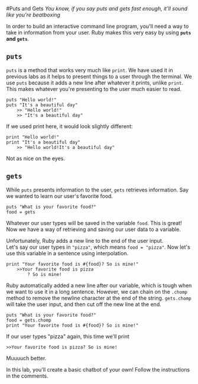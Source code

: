 #Puts and Gets
*You know, if you say puts and gets fast enough, it'll sound like you're beatboxing*		

In order to build an interactive command line program, you'll need a way to take in information from your user. Ruby makes this very easy by using **`puts` and `gets`**.

## `puts`
`puts` is a method that works very much like `print`. We have used it in previous labs as it helps to present things to a user through the terminal. We use `puts` because it adds a new line after whatever it prints, unlike `print`. This makes whatever you're presenting to the user much easier to read.

	puts "Hello world!"
	puts "It's a beautiful day"
		>> "Hello world!"
		>> "It's a beautiful day"

If we used print here, it would look slightly different:

	print "Hello world!"
	print "It's a beautiful day"
		>> "Hello world!It's a beautiful day"

Not as nice on the eyes.

## `gets`

While `puts` presents information to the user, `gets` retrieves information. Say we wanted to learn our user's favorite food.

	puts "What is your favorite food?"
	food = gets

Whatever our user types will be saved in the variable `food`. This is great! Now we have a way of retrieving and saving our user data to a variable.

Unfortunately, Ruby adds a new line to the end of the user input. 		
Let's say our user types in `"pizza"`, which means `food = "pizza"`. Now let's use this variable in a sentence using interpolation.

	print "Your favorite food is #{food}? So is mine!"
		>>Your favorite food is pizza
			? So is mine!

Ruby automatically added a new line after our variable, which is tough when we want to use it in a long sentence. However, we can chain on the `.chomp` method to remove the newline character at the end of the string. `gets.chomp` will take the user input, and then cut off the new line at the end.

	puts "What is your favorite food?"
	food = gets.chomp
	print "Your favorite food is #{food}? So is mine!"

If our user types "pizza" again, this time we'll print

	>>Your favorite food is pizza? So is mine!

Muuuuch better.   


In this lab, you'll create a basic chatbot of your own! Follow the instructions in the comments.

